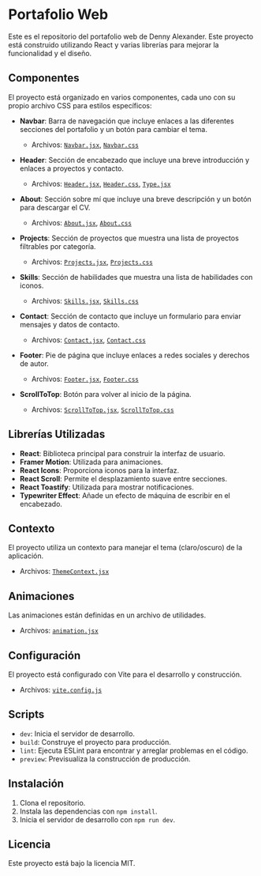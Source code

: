 # Portafolio Web

Este es el repositorio del portafolio web de Denny Alexander. Este proyecto está construido utilizando React y varias librerías para mejorar la funcionalidad y el diseño.

## Componentes

El proyecto está organizado en varios componentes, cada uno con su propio archivo CSS para estilos específicos:

- **Navbar**: Barra de navegación que incluye enlaces a las diferentes secciones del portafolio y un botón para cambiar el tema.
  - Archivos: [`Navbar.jsx`](src/components/Navbar/Navbar.jsx), [`Navbar.css`](src/components/Navbar/Navbar.css)
  
- **Header**: Sección de encabezado que incluye una breve introducción y enlaces a proyectos y contacto.
  - Archivos: [`Header.jsx`](src/components/Header/Header.jsx), [`Header.css`](src/components/Header/Header.css), [`Type.jsx`](src/components/Header/Type.jsx)
  
- **About**: Sección sobre mí que incluye una breve descripción y un botón para descargar el CV.
  - Archivos: [`About.jsx`](src/components/About/About.jsx), [`About.css`](src/components/About/About.css)
  
- **Projects**: Sección de proyectos que muestra una lista de proyectos filtrables por categoría.
  - Archivos: [`Projects.jsx`](src/components/Projects/Projects.jsx), [`Projects.css`](src/components/Projects/Projects.css)
  
- **Skills**: Sección de habilidades que muestra una lista de habilidades con iconos.
  - Archivos: [`Skills.jsx`](src/components/Skills/Skills.jsx), [`Skills.css`](src/components/Skills/Skills.css)
  
- **Contact**: Sección de contacto que incluye un formulario para enviar mensajes y datos de contacto.
  - Archivos: [`Contact.jsx`](src/components/Contact/Contact.jsx), [`Contact.css`](src/components/Contact/Contact.css)
  
- **Footer**: Pie de página que incluye enlaces a redes sociales y derechos de autor.
  - Archivos: [`Footer.jsx`](src/components/Footer/Footer.jsx), [`Footer.css`](src/components/Footer/Footer.css)
  
- **ScrollToTop**: Botón para volver al inicio de la página.
  - Archivos: [`ScrollToTop.jsx`](src/components/ScrollToTop/ScrollToTop.jsx), [`ScrollToTop.css`](src/components/ScrollToTop/ScrollToTop.css)

## Librerías Utilizadas

- **React**: Biblioteca principal para construir la interfaz de usuario.
- **Framer Motion**: Utilizada para animaciones.
- **React Icons**: Proporciona iconos para la interfaz.
- **React Scroll**: Permite el desplazamiento suave entre secciones.
- **React Toastify**: Utilizada para mostrar notificaciones.
- **Typewriter Effect**: Añade un efecto de máquina de escribir en el encabezado.

## Contexto

El proyecto utiliza un contexto para manejar el tema (claro/oscuro) de la aplicación.

- Archivos: [`ThemeContext.jsx`](src/context/ThemeContext.jsx)

## Animaciones

Las animaciones están definidas en un archivo de utilidades.

- Archivos: [`animation.jsx`](src/utils/animation.jsx)

## Configuración

El proyecto está configurado con Vite para el desarrollo y construcción.

- Archivos: [`vite.config.js`](vite.config.js)

## Scripts

- `dev`: Inicia el servidor de desarrollo.
- `build`: Construye el proyecto para producción.
- `lint`: Ejecuta ESLint para encontrar y arreglar problemas en el código.
- `preview`: Previsualiza la construcción de producción.

## Instalación

1. Clona el repositorio.
2. Instala las dependencias con `npm install`.
3. Inicia el servidor de desarrollo con `npm run dev`.

## Licencia

Este proyecto está bajo la licencia MIT.